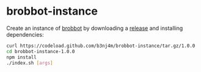 # brobbot-instance

Create an instance of [brobbot](https://npmjs.org/package/brobbot) by downloading a [release](https://github.com/b3nj4m/brobbot-instance/releases) and installing dependencies:

```bash
curl https://codeload.github.com/b3nj4m/brobbot-instance/tar.gz/1.0.0 | tar -xz
cd brobbot-instance-1.0.0
npm install
./index.sh [args]
```
